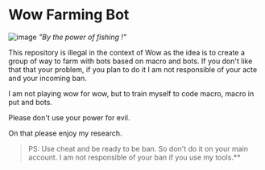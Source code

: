# Wow Farming Bot
![image](https://user-images.githubusercontent.com/20149493/106492349-1d1afc80-64b8-11eb-9f2b-70248159b3ea.png)
_"By the power of fishing !"_

This repository is illegal in the context of Wow as the idea is to create a group of way to farm with bots based on macro and bots.
If you don't like that that your problem, if you plan to do it I am not responsible of your acte and your incoming ban.

I am not playing wow for wow, but to train myself to code macro, macro in put and bots. 

Please don't use your power for evil.

On that please enjoy my research.


> PS: Use cheat and be ready to be ban. So don't do it on your main account.
> I am not responsible of your ban if you use my tools.**
